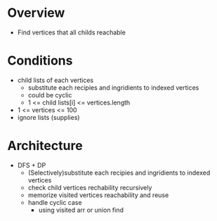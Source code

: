 # Overview
* Find vertices that all childs reachable

# Conditions
* child lists of each vertices
  * substitute each recipies and ingridients to indexed vertices
  * could be cyclic
  * 1 <= child lists[i] <= vertices.length
* 1 <= vertices <= 100
* ignore lists (supplies)

# Architecture
* DFS + DP
  * (Selectively)substitute each recipies and ingridients to indexed vertices
  * check child vertices rechability recursively
  * memorize visited vertices reachability and reuse
  * handle cyclic case
    * using visited arr or union find